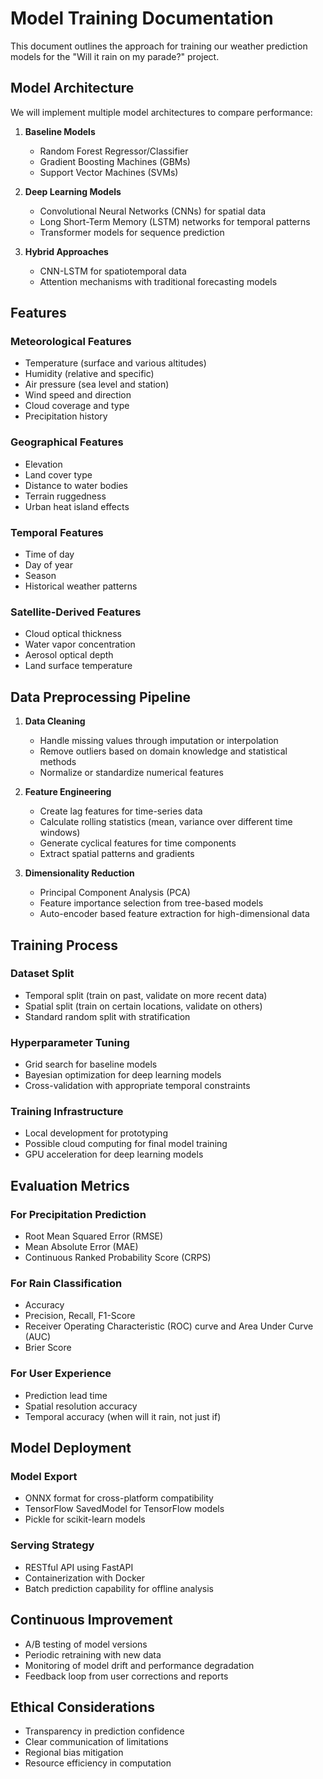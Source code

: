 # Model Training Documentation

This document outlines the approach for training our weather prediction models for the "Will it rain on my parade?" project.

## Model Architecture

We will implement multiple model architectures to compare performance:

1. **Baseline Models**
   - Random Forest Regressor/Classifier
   - Gradient Boosting Machines (GBMs)
   - Support Vector Machines (SVMs)

2. **Deep Learning Models**
   - Convolutional Neural Networks (CNNs) for spatial data
   - Long Short-Term Memory (LSTM) networks for temporal patterns
   - Transformer models for sequence prediction

3. **Hybrid Approaches**
   - CNN-LSTM for spatiotemporal data
   - Attention mechanisms with traditional forecasting models

## Features

### Meteorological Features
- Temperature (surface and various altitudes)
- Humidity (relative and specific)
- Air pressure (sea level and station)
- Wind speed and direction
- Cloud coverage and type
- Precipitation history

### Geographical Features
- Elevation
- Land cover type
- Distance to water bodies
- Terrain ruggedness
- Urban heat island effects

### Temporal Features
- Time of day
- Day of year
- Season
- Historical weather patterns

### Satellite-Derived Features
- Cloud optical thickness
- Water vapor concentration
- Aerosol optical depth
- Land surface temperature

## Data Preprocessing Pipeline

1. **Data Cleaning**
   - Handle missing values through imputation or interpolation
   - Remove outliers based on domain knowledge and statistical methods
   - Normalize or standardize numerical features

2. **Feature Engineering**
   - Create lag features for time-series data
   - Calculate rolling statistics (mean, variance over different time windows)
   - Generate cyclical features for time components
   - Extract spatial patterns and gradients

3. **Dimensionality Reduction**
   - Principal Component Analysis (PCA)
   - Feature importance selection from tree-based models
   - Auto-encoder based feature extraction for high-dimensional data

## Training Process

### Dataset Split
- Temporal split (train on past, validate on more recent data)
- Spatial split (train on certain locations, validate on others)
- Standard random split with stratification

### Hyperparameter Tuning
- Grid search for baseline models
- Bayesian optimization for deep learning models
- Cross-validation with appropriate temporal constraints

### Training Infrastructure
- Local development for prototyping
- Possible cloud computing for final model training
- GPU acceleration for deep learning models

## Evaluation Metrics

### For Precipitation Prediction
- Root Mean Squared Error (RMSE)
- Mean Absolute Error (MAE)
- Continuous Ranked Probability Score (CRPS)

### For Rain Classification
- Accuracy
- Precision, Recall, F1-Score
- Receiver Operating Characteristic (ROC) curve and Area Under Curve (AUC)
- Brier Score

### For User Experience
- Prediction lead time
- Spatial resolution accuracy
- Temporal accuracy (when will it rain, not just if)

## Model Deployment

### Model Export
- ONNX format for cross-platform compatibility
- TensorFlow SavedModel for TensorFlow models
- Pickle for scikit-learn models

### Serving Strategy
- RESTful API using FastAPI
- Containerization with Docker
- Batch prediction capability for offline analysis

## Continuous Improvement

- A/B testing of model versions
- Periodic retraining with new data
- Monitoring of model drift and performance degradation
- Feedback loop from user corrections and reports

## Ethical Considerations

- Transparency in prediction confidence
- Clear communication of limitations
- Regional bias mitigation
- Resource efficiency in computation